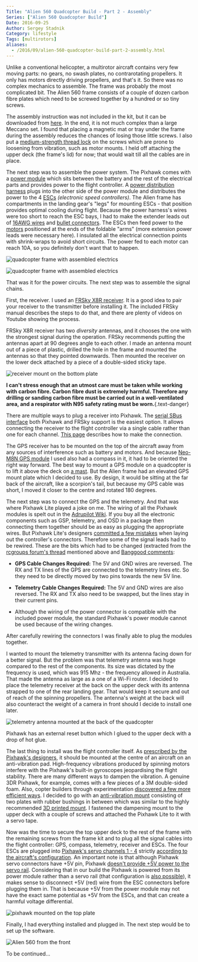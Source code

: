 ```yaml
---
Title: "Alien 560 Quadcopter Build - Part 2 - Assembly"
Series: ["Alien 560 Quadcopter Build"]
Date: 2016-09-25
Author: Sergey Stadnik
Category: lifestyle
Tags: [multirotors]
aliases:
  - /2016/09/alien-560-quadcopter-build-part-2-assembly.html
---
```


Unlike a conventional helicopter, a multirotor aircraft contains very few moving parts: no gears, no swash plates, no contrarotating propellers. It only has motors directly driving propellers, and that's it. So there was no complex mechanics to assemble. The frame was probably the most complicated bit. The Alien 560 frame consists of a couple of dozen carbon fibre plates which need to be screwed together by a hundred or so tiny screws.
<!-- more -->
The assembly instruction was not included in the kit, but it can be downloaded from [here](http://www.hobbyking.com/hobbyking/store/uploads/646621344X318849X41.pdf). In the end, it is not much complex than a large Meccano set. I found that placing a magnetic mat or tray under the frame during the assembly reduces the chances of losing those little screws. I also put a [medium-strength thread lock](http://www.loctiteproducts.com/p/t_lkr_blue/overview/Loctite-Threadlocker-Blue-242.htm) on the screws which are prone to loosening from vibration, such as motor mounts. I held off attaching the upper deck (the frame's lid) for now; that would wait till all the cables are in place.

The next step was to assemble the power system. The Pixhawk comes with a [power module](http://ardupilot.org/copter/docs/common-3dr-power-module.html) which sits between the battery and the rest of the electrical parts and provides power to the flight controller. A [power distribution harness](http://www.hobbyking.com/hobbyking/store/__67928__Multistar_XT60_to_4_x_3_5mm_with_JST_Plug_Quadcopter_Distribution_Harness.html) plugs into the other side of the power module and distributes the power to the 4 [ESCs](http://www.hobbyking.com/hobbyking/store/uh_viewItem.asp?idProduct=49812) *(electronic speed controllers)*. The Alien frame has compartments in the landing gear's "legs" for mounting ESCs - that position provides optimal cooling during flight. Because the power harness's wires were too short to reach the ESC bays, I had to make the extender leads out of [16AWG wires](http://www.hobbyking.com/hobbyking/store/__78197__Turnigy_High_Quality_16AWG_Silicone_Wire_1m_Red_.html) and [bullet connectors](http://www.hobbyking.com/hobbyking/store/__68__PolyMax_3_5mm_Gold_Connectors_10_PAIRS_20PC_.html). The ESCs then feed power to the [motors](http://www.hobbyking.com/hobbyking/store/__38455__Turnigy_Multistar_4220_880Kv_16Pole_Multi_Rotor_Outrunner.html) positioned at the ends of the foldable "arms" (more extension power leads were necessary here). I insulated all the electrical connection points with shrink-wraps to avoid short circuits. The power fed to each motor can reach 10A, so you definitely don't want that to happen.

![quadcopter frame with assembled electrics](/images/alien_560_1.jpg)

![quadcopter frame with assembled electrics](/images/alien_560_2.jpg)

That was it for the power circuits. The next step was to assemble the signal chains.

First, the receiver. I used an [FRSky X8R receiver](http://www.hobbyking.com/hobbyking/store/__41609__FrSky_XJT_2_4Ghz_Combo_Pack_for_JR_w_Telemetry_Module_X8R_8_16Ch_S_BUS_ACCST_Telemetry_Receiver.html). It is a good idea to pair your receiver to the transmitter before installing it. The included FRSky manual describes the steps to do that, and there are plenty of videos on Youtube showing the process.

FRSky X8R receiver has two *diversity* antennas, and it chooses the one with the strongest signal during the operation. FRSky recommends putting the antennas apart at 90 degrees angle to each other. I made an antenna mount out of a piece of plastic, drilled the hole in the frame and mounted the antennas so that they pointed downwards. Then mounted the receiver on the lower deck attached by a piece of a double-sided sticky tape.

![receiver mount on the bottom plate](/images/alien_560_3.jpg)

**I can't stress enough that an utmost care must be taken while working with carbon fibre. Carbon fibre dust is extremely harmful. Therefore any drilling or sanding carbon fibre must be carried out in a well-ventilated area, and a respirator with N95 safety rating must be worn.**{.text-danger}

There are multiple ways to plug a receiver into Pixhawk. The [serial SBus interface](http://www.futabarc.com/sbus/) both Pixhawk and FRSky support is the easiest option. It allows connecting the receiver to the flight controller via a single cable rather than one for each channel. [This page](http://hypomaniac.co.uk/passing-rssi-x8r-pixhawk/) describes how to make the connection.

The GPS receiver has to be mounted on the top of the aircraft away from any sources of interference such as battery and motors. And because [Neo-M8N GPS module](http://www.hobbyking.com/hobbyking/store/__76928__Ublox_Neo_M8N_GPS_with_Compass.html) I used also had a compass in it, it had to be oriented the right way forward. The best way to mount a GPS module on a quadcopter is to lift it above the deck on [a mast](http://www.banggood.com/Tarot-Plug-Type-M2_5-22mm-GPS-Mount-Fixture-Holder-Black-TL8X005-p-965752.html). But the Alien frame had an elevated GPS mount plate which I decided to use. By design, it would be sitting at the far back of the aircraft, like a scorpion's tail, but because my GPS cable was short, I moved it closer to the centre and rotated 180 degrees.

The next step was to connect the GPS and the telemetry. And that was where Pixhawk Lite played a joke on me. The wiring of all the Pixhawk modules is spelt out in the [Adrupilot Wiki](http://ardupilot.org/plane/docs/common-pixhawk-wiring-and-quick-start.html). If you buy all the electronic components such as GSP, telemetry, and OSD in a package then connecting them together should be as easy as plugging the appropriate wires. But Pixhawk Lite's designers [committed a few mistakes](http://www.rcgroups.com/forums/showthread.php?t=2418029) when laying out the controller's connectors. Therefore some of the signal leads had to be rewired. These are the bits which had to be changed (extracted from the [rcgroups forum's thread](http://www.rcgroups.com/forums/showthread.php?t=2418029) mentioned above and [Banggood comments](http://www.banggood.com/PX4-Pixhawk-Lite-V2_4_6-32Bits-Open-Source-Flight-Controller-for-QAV250-Multicopter-p-993849.html):

* **GPS Cable Changes Required:** The 5V and GND wires are reversed. The RX and TX lines of the GPS are connected to the telemetry lines etc. So they need to be directly moved by two pins towards the new 5V line.

* **Telemetry Cable Changes Required:** The 5V and GND wires are also reversed. The RX and TX also need to be swapped, but the lines stay in their current pins.

* Although the wiring of the power connector is compatible with the included power module, the standard Pixhawk's power module cannot be used because of the wiring changes.

After carefully rewiring the connectors I was finally able to plug the modules together.

I wanted to mount the telemetry transmitter with its antenna facing down for a better signal. But the problem was that telemetry antenna was huge compared to the rest of the components. Its size was dictated by the frequency is used, which was 915 Mhz - the frequency allowed in Australia.  That made the antenna as large as a one of a Wi-Fi router. I decided to place the telemetry receiver at the back on the upper deck with its antenna strapped to one of the rear landing gear. That would keep it secure and out of reach of the spinning propellers. The antenna's weight at the back will also counteract the weight of a camera in front should I decide to install one later.

![telemetry antenna mounted at the back of the quadcopter](/images/alien_560_4.jpg)

Pixhawk has an external reset button which I glued to the upper deck with a drop of hot glue.

The last thing to install was the flight controller itself. As [prescribed by the Pixhawk's designers](http://ardupilot.org/copter/docs/common-mounting-the-flight-controller.html), it should be mounted at the centre of an aircraft on an anti-vibration pad. High-frequency vibrations produced by spinning motors interfere with the Pixhawk's built-in gyroscopes jeopardising the flight stability. There are many different ways to dampen the vibration. A genuine 3DR Pixhawk, for example, comes with a few pieces of a 3M double-sided foam. Also, copter builders through experimentation [discovered a few more efficient ways](http://ardupilot.org/copter/docs/common-vibration-damping.html). I decided to go with an [anti-vibration mount](http://www.ebay.com.au/itm/Anti-vibration-Plate-Pixhawk-APM-2-5-2-6-2-8-Shock-Absorber-RC-Flight-Control-WS-/381666613231?) consisting of two plates with rubber bushings in between which was similar to the highly recommended [3D printed mount](http://ardupilot.org/copter/docs/common-vibration-damping.html#an-excellent-3d-printed-anti-vibration-platform). I fastened the dampening mount to the upper deck with a couple of screws and attached the Pixhawk Lite to it with a servo tape.

Now was the time to secure the top upper deck to the rest of the frame with the remaining screws from the frame kit and to plug all the signal cables into the flight controller: GPS, compass, telemetry, receiver and ESCs. The four ESCs are plugged into [Pixhawk's servo channels 1 - 4](http://ardupilot.org/copter/docs/connect-escs-and-motors.html) strictly [according to the aircraft's configuration](http://ardupilot.org/copter/docs/connect-escs-and-motors.html). An important note is that although Pixhawk servo connectors have +5V pin, Pixhawk [doesn't provide +5V power to the servo rail](http://ardupilot.org/copter/docs/connect-escs-and-motors.html). Considering that in our build the Pixhawk is powered from its power module rather than a servo rail (that configuration is [also possible](http://ardupilot.org/copter/docs/connect-escs-and-motors.html)), it makes sense to disconnect +5V (red) wire from the ESC connectors before plugging them in. That is because +5V from the power module may not have the exact same potential as +5V from the ESCs, and that can create a harmful voltage differential.

![pixhawk mounted on the top plate](/images/alien_560_5.jpg)

Finally, I had everything installed and plugged in. The next step would be to set up the software.

![Alien 560 from the front](/images/alien_560_6.jpg)

To be continued...
